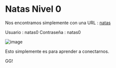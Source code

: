 # Natas Nivel 0

Nos encontramos simplemente con una URL : [natas](http://natas0.natas.labs.overthewire.org)

Usuario : natas0
Contraseña : natas0

![image](https://github.com/user-attachments/assets/d53f4736-588e-419e-bec2-b4bbd9bf977f)

Esto simplemente es para aprender a conectarnos. 

GG!
